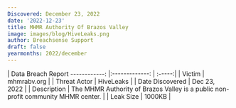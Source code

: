 ```yaml
---
Discovered: December 23, 2022
date: '2022-12-23'
title: MHMR Authority Of Brazos Valley
image: images/blog/HiveLeaks.png
author: Breachsense Support
draft: false
yearmonths: 2022/december
---
```



| Data Breach Report
------------:     |:-------------:    | :-----:|
| Victim      | mhmrabv.org      | 
| Threat Actor      | HiveLeaks      | 
| Date Discovered      | Dec 23, 2022      | 
| Description      | The MHMR Authority of Brazos Valley is a public non-profit community MHMR center.      | 
| Leak Size      | 1000KB      | 

